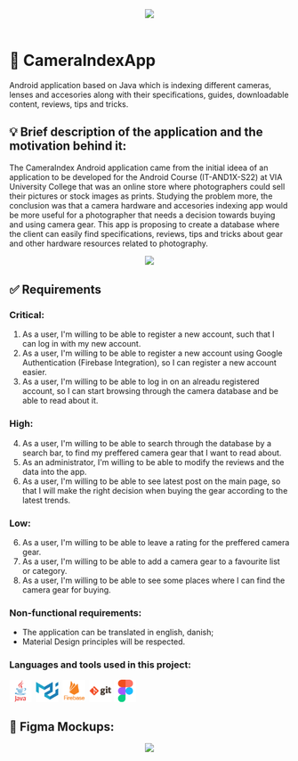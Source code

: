 <div id="header" align="center">
  <img src="https://i.imgur.com/mIVOQH4.png"/>
</div>

<br>



# 📸  CameraIndexApp 
Android application based on Java which is indexing different cameras, lenses and accesories along with 
their specifications, guides, downloadable content, reviews, tips and tricks.

## 💡  Brief description of the application and the motivation behind it:

The CameraIndex Android application came from the initial ideea of an application to be developed for the Android Course (IT-AND1X-S22) at VIA University College that was an online store where photographers could sell their pictures or stock images as prints. 
Studying the problem more, the conclusion was that a camera hardware and accesories indexing app would be more useful for a photographer that needs a decision towards buying and using camera gear. This app is proposing to create a database where the client can easily find specifications, reviews, tips and tricks about gear and other hardware resources related to photography.

<div id="header" align="center">
  <img src="https://media0.giphy.com/media/UQJlZ2OcaCA2RLfGiZ/giphy.gif?cid=ecf05e47x9yio5u6tkgd66755aaiuha9apcrmso5zevescau&rid=giphy.gif&ct=s" width="100"/>
</div>

## ✅  Requirements 

### Critical:
1. As a user, I'm willing to be able to register a new account, such that I can log in with my new account.
2. As a user, I'm willing to be able to register a new account using Google Authentication (Firebase Integration), so I can register a new account easier.
3. As a user, I'm willing to be able to log in on an alreadu registered account, so I can start browsing through the camera database and be able to read about it.


### High:
4. As a user, I'm willing to be able to search through the database by a search bar, to find my preffered camera gear that I want to read about.
5. As an administrator, I'm willing to be able to modify the reviews and the data into the app.
6. As a user, I'm willing to be able to see latest post on the main page, so that I will make the right decision when buying the gear according to the latest trends.


### Low: 
6. As a user, I'm willing to be able to leave a rating for the preffered camera gear.
7. As a user, I'm willing to be able to add a camera gear to a favourite list or category.
8. As a user, I'm willing to be able to see some places where I can find the camera gear for buying.

### Non-functional requirements:
 - The application can be translated in english, danish;
 - Material Design principles will be respected.

### Languages and tools used in this project:
<div>
  <img src="https://github.com/devicons/devicon/blob/master/icons/java/java-original-wordmark.svg" title="Java" alt="Java" width="40" height="40"/>&nbsp;
  <img src="https://github.com/devicons/devicon/blob/master/icons/materialui/materialui-original.svg" title="Material UI" alt="Material UI" width="40" height="40"/>&nbsp;
  <img src="https://github.com/devicons/devicon/blob/master/icons/firebase/firebase-plain-wordmark.svg" title="Firebase" alt="Firebase" width="40" height="40"/>&nbsp;
  <img src="https://github.com/devicons/devicon/blob/master/icons/git/git-original-wordmark.svg" title="Git" **alt="Git" width="40" height="40"/>
<img src="https://github.com/devicons/devicon/blob/master/icons/figma/figma-original.svg" title="Figma" alt="Figma" width="40" height="40"/>&nbsp;
  </div>


## 📱  Figma Mockups: 
<div id="header" align="center">
  <img src="https://i.imgur.com/KpF2OEr.png"  />
</div>
